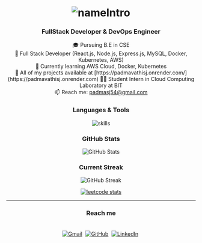 <div align="center">

 <!-- Animated Typing Effect for Name -->
  <h1>
    <img src="https://readme-typing-svg.demolab.com?font=Fira+Code&size=30&pause=1000&color=4E7AAB&vCenter=true&width=500&lines=Hi+%F0%9F%91%8B%2C+I'm+Padmavathi SJ;A+Cloud+Enthusiast+%26+Web+Developer;React+%7C+Node.js+%7C+AWS+Learner" alt="nameIntro" />
  </h1>


  <!-- Brief Intro with Icons -->
  <h3 align="center">
    <strong>FullStack Developer & DevOps Engineer</strong>
  </h3>
<p>
    🎓 Pursuing B.E in CSE <br>
    🚀 Full Stack Developer (React.js, Node.js, Express.js, MySQL, Docker, Kubernetes, AWS) <br>
    🌱 Currently learning AWS Cloud, Docker, Kubernetes <br>
    🔗 All of my projects available at [https://padmavathisj.onrender.com/](https://padmavathisj.onrender.com)
    👨‍💻 Student Intern in Cloud Computing Laboratory at BIT <br>
    📫 Reach me: <a href="mailto:padmasj54@gmail.com">padmasj54@gmail.com</a> <br>
</p>


  <!-- Badges for Languages & Tools -->
  <h3><strong>Languages & Tools</strong></h3>
 <p>
    <img src="https://skillicons.dev/icons?i=java,js,react,aws,docker,git,nodejs,mysql,c,express,html,css,mongodb,tailwindcss,sql,figma,vscode,git" alt="skills" /> 
</p>


<!-- GitHub Stats Card -->
<h3><strong>GitHub Stats</strong></h3>
<p>
  <img src="https://github-readme-stats.vercel.app/api?username=Padmavathi-SJ&show_icons=true&theme=dark&border_color=000000&title_color=FFD700&icon_color=FFD700" alt="GitHub Stats" />
</p>



  <!-- Streak Stats -->
  <h3><strong>Current Streak</strong></h3>
  <p>
    <img src="https://github-readme-streak-stats.herokuapp.com/?user=Padmavathi-SJ&theme=dark&border=black&fire=gold&currStreakLabel=gold" alt="GitHub Streak" />
  </p>

  <!-- LeetCode Card -->
  <a href="https://leetcode.com/u/PADMAVATHISJ/"><img src="https://leetcard.jacoblin.cool/PADMAVATHISJ" alt="leetcode stats"></a>

</div>
<hr>
<h3 align="center"><strong>Reach me</strong></h3>
<div align="center" style="padding: 20px;">
  <a href="mailto:padmasj54@gmail.com"><img src="https://skillicons.dev/icons?i=gmail&theme=light" alt="Gmail" /></a>&nbsp;
  <a href="https://github.com/Padmavathi-SJ"><img src="https://skillicons.dev/icons?i=github&theme=light" alt="GitHub" /></a>&nbsp;
  <a href="https://www.linkedin.com/in/padmavathisj/"><img src="https://skillicons.dev/icons?i=linkedin&theme=light" alt="LinkedIn" /></a>&nbsp;
</div>
